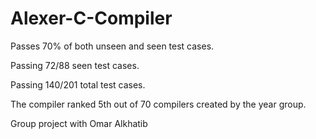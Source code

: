 # Alexer-C-Compiler

Passes 70% of both unseen and seen test cases.

Passing 72/88 seen test cases.

Passing 140/201 total test cases.

The compiler ranked 5th out of 70 compilers created by the year group.

Group project with Omar Alkhatib
